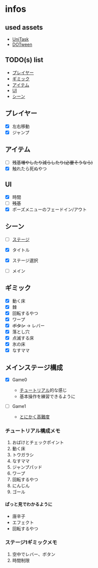 # infos

## used assets

- [UniTask][unitask]
- [DOTween][dotween]

## TODO(s) list

- [プレイヤー](#プレイヤー)
- [ギミック](#ギミック)
- [アイテム](#アイテム)
- [UI](#ui)
- [シーン](#シーン)

## プレイヤー

- [x] 左右移動
- [x] ジャンプ

## アイテム

- [ ] ~~残基増やしたり減らしたり(必要そうなら)~~
- [x] 触れたら死ぬやつ

## UI

- [x] 時間
- [ ] ~~残基~~
- [x] ポーズメニューのフェードイン/アウト

## シーン

- [ ] [ステージ](#メインステージ構成)

- [x] タイトル
- [x] ステージ選択
- [ ] メイン

## ギミック

- [x] 動く床
- [x] 棘
- [x] 回転するやつ
- [x] ワープ
- [x] ~~ボタン~~ -> レバー
- [x] 落とし穴
- [x] 点滅する床
- [x] 氷の床
- [x] なすママ

## メインステージ構成

- [x] Game0
  - [チュートリアル][tutorial]的な感じ
  - 基本操作を練習できるように

- [ ] Game1
  - [とにかく高難度][gimmicks]

### チュートリアル構成メモ

1. おばけとチェックポイント
2. 動く床
3. トウガラシ
4. なすママ
5. ジャンプパッド
6. ワープ
7. 回転するやつ
8. にんじん
9. ゴール

#### ぱっと見でわかるように

- 唐辛子
- エフェクト
- 回転するやつ

### ステージ1ギミックメモ

1. 空中でレバー、ボタン
2. 時間制限

<!--? links -->
[unitask]: https://github.com/Cysharp/UniTask/released
[dotween]: https://assetstore.unity.com/packages/tools/animation/dotween-hotween-v2-27676

[tutorial]: #チュートリアル構成メモ
[gimmicks]: #ステージ1ギミックメモ
